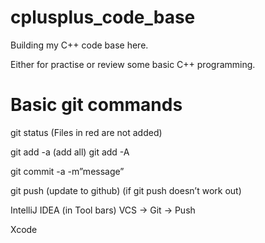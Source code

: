 # cplusplus_code_base
Building my C++ code base here. 

Either for practise or review some basic C++ programming.

# Basic git commands

git status
(Files in red are not added)

git add -a
(add all) git add -A 

git commit -a -m”message”

git push
(update to github)
(if git push doesn’t work out)

IntelliJ IDEA (in Tool bars)
VCS -> Git -> Push

Xcode
